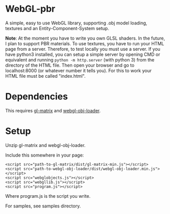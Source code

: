 # WebGL-pbr
A simple, easy to use WebGL library, supporting .obj model loading, textures and an Entity-Component-System setup.

__Note__: At the moment you have to write you own GLSL shaders. In the future, I plan to support PBR materials. To use textures, you have to run your HTML page from a server. Therefore, to test locally you must use a server. If you have python3 installed, you can setup a simple server by opening CMD or equivalent and running `python -m http.server` (with python 3) from the directory of the HTML file. Then open your browser and go to localhost:8000 (or whatever number it tells you). For this to work your HTML file must be called "index.html".

# Dependencies
This requires [gl-matrix](https://github.com/toji/gl-matrix) and [webgl-obj-loader](https://github.com/frenchtoast747/webgl-obj-loader).

# Setup
Unzip gl-matrix and webgl-obj-loader.

Include this somewhere in your page:

    <script src="path-to-gl-matrix/dist/gl-matrix-min.js"></script>
    <script src="path-to-webgl-obj-loader/dist/webgl-obj-loader.min.js"></script>
    <script src="webglobjects.js"></script>
    <script src="webgllib.js"></script>
    <script src="program.js"></script>
    
Where program.js is the script you write.

For samples, see samples directory.
